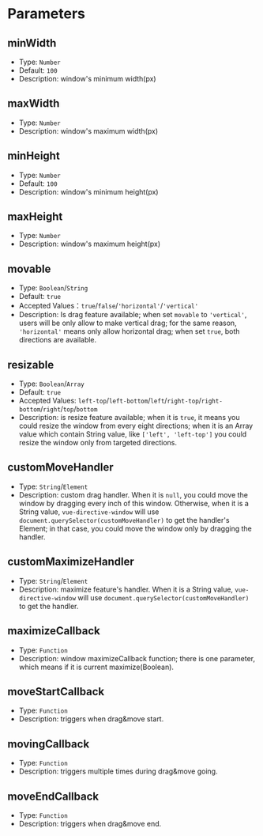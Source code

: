 # Parameters

## minWidth
- Type: `Number`
- Default: `100`
- Description: window's minimum width(px)

## maxWidth
- Type: `Number`
- Description: window's maximum width(px)

## minHeight
- Type: `Number`
- Default: `100`
- Description: window's minimum height(px)

## maxHeight
- Type: `Number`
- Description: window's maximum height(px)

## movable
- Type: `Boolean`/`String`
- Default: `true`
- Accepted Values：`true`/`false`/`'horizontal'`/`'vertical'`
- Description: Is drag feature available; when set `movable` to `'vertical'`, users will be only allow to make vertical drag; for the same reason, `'horizontal'` means only allow horizontal drag; when set `true`, both directions are available.

## resizable
- Type: `Boolean`/`Array`
- Default: `true`
- Accepted Values: `left-top`/`left-bottom`/`left`/`right-top`/`right-bottom`/`right`/`top`/`bottom`
- Description: is resize feature available; when it is `true`, it means you could resize the window from every eight directions; when it is an Array value which contain String value, like `['left', 'left-top']` you could resize the window only from targeted directions.

## customMoveHandler
- Type: `String`/`Element`
- Description: custom drag handler. When it is `null`, you could move the window by dragging every inch of this window. Otherwise, when it is a String value, `vue-directive-window` will use `document.querySelector(customMoveHandler)` to get the handler's Element; in that case, you could move the window only by dragging the handler.

## customMaximizeHandler
- Type: `String`/`Element`
- Description: maximize feature's handler. When it is a String value, `vue-directive-window` will use `document.querySelector(customMoveHandler)` to get the handler.

## maximizeCallback
- Type: `Function`
- Description: window maximizeCallback function; there is one parameter, which means if it is current maximize(Boolean).

## moveStartCallback
- Type: `Function`
- Description: triggers when drag&move start.

## movingCallback
- Type: `Function`
- Description: triggers multiple times during drag&move going.

## moveEndCallback
- Type: `Function`
- Description: triggers when drag&move end.